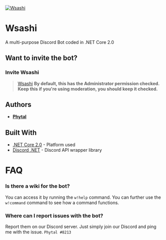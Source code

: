 <a href="https://discordbots.org/bot/417160957010116608" >
  <img src="https://discordbots.org/api/widget/417160957010116608.svg" alt="Wsashi" />
</a>

# Wsashi
A multi-purpose Discord Bot coded in .NET Core 2.0
## Want to invite the bot?

### Invite Wsashi

> [Wsashi](https://discordbots.org/bot/417160957010116608) **By default, this has the Administrator permission checked. Keep this if you're using moderation, you should keep it checked.**

## Authors

* [**Phytal**](https://github.com/phytal)

## Built With

* [.NET Core 2.0](https://docs.microsoft.com/en-us/dotnet/core/) - Platform used
* [Discord .NET](https://github.com/RogueException/Discord.Net) - Discord API wrapper library

# FAQ

### Is there a wiki for the bot? 
You can access it by running the `w!help` command. You can further use the `w!command` command to see how a command functions.

### Where can I report issues with the bot?
Report them on our Discord server. Just simply join our Discord and ping me with the issue. `Phytal #8213`